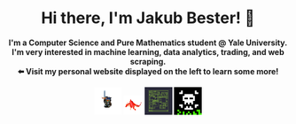 <div align="center">
  <h1><b> Hi there, I'm Jakub Bester! 👋 <b></h1>
  <p>
    I'm a Computer Science and Pure Mathematics student @ Yale University. <br>
    I'm very interested in machine learning, data analytics, trading, and web scraping. <br>
    ⬅️ Visit my <b> personal website <b> displayed on the left to learn some more! <br>
  </p>
  <img src="gifs/fighting-knight.gif" height="50" width="50"/>
  <img src="gifs/flying-dragon.gif" height="35" width="35"/>
  <img src="gifs/hacker-display.gif" height="50" width="50"/>
  <img src="gifs/skull-and-bones.gif" height="50" width="50"/>
  <!--[![Linkedin Badge](https://img.shields.io/badge/Linkedin-black?style=flat-square&logo=Linkedin&logoColor=white&link=https://www.linkedin.com/in/zhixuan-wu126/)]
  [![Gmail](https://img.shields.io/badge/Email-black?color=black&logo=gmail&logoColor=white)]-->
</div>
